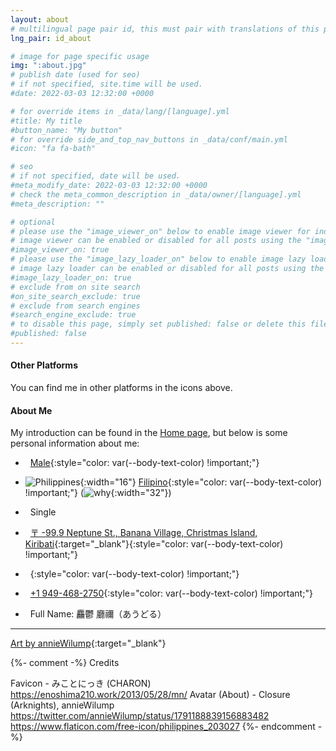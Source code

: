 ```yaml
---
layout: about
# multilingual page pair id, this must pair with translations of this page. (This name must be unique)
lng_pair: id_about

# image for page specific usage
img: ":about.jpg"
# publish date (used for seo)
# if not specified, site.time will be used.
#date: 2022-03-03 12:32:00 +0000

# for override items in _data/lang/[language].yml
#title: My title
#button_name: "My button"
# for override side_and_top_nav_buttons in _data/conf/main.yml
#icon: "fa fa-bath"

# seo
# if not specified, date will be used.
#meta_modify_date: 2022-03-03 12:32:00 +0000
# check the meta_common_description in _data/owner/[language].yml
#meta_description: ""

# optional
# please use the "image_viewer_on" below to enable image viewer for individual pages or posts (_posts/ or [language]/_posts folders).
# image viewer can be enabled or disabled for all posts using the "image_viewer_posts: true" setting in _data/conf/main.yml.
#image_viewer_on: true
# please use the "image_lazy_loader_on" below to enable image lazy loader for individual pages or posts (_posts/ or [language]/_posts folders).
# image lazy loader can be enabled or disabled for all posts using the "image_lazy_loader_posts: true" setting in _data/conf/main.yml.
#image_lazy_loader_on: true
# exclude from on site search
#on_site_search_exclude: true
# exclude from search engines
#search_engine_exclude: true
# to disable this page, simply set published: false or delete this file
#published: false
---
```


#### Other Platforms

You can find me in other platforms in the icons above.

#### About Me

My introduction can be found in the [Home page](/), but below is some personal information about me:

- <i class="fa fa-mars" aria-hidden="true"></i>&nbsp;
[Male](https://en.wikipedia.org/wiki/Male){:style="color: var(--body-text-color) !important;"}

- ![Philippines](:philippines.png){:width="16"}
[Filipino](https://en.wikipedia.org/wiki/Hell){:style="color: var(--body-text-color) !important;"}
(![why](:why.png){:width="32"})

- <i class="fa fa-heart-o" aria-hidden="true"></i>&nbsp;
Single

- <i class="fa fa-map-marker" aria-hidden="true"></i>&nbsp;
[〒 -99.9 Neptune St., Banana Village, Christmas Island, Kiribati](https://maps.app.goo.gl/5ksLJAGQHwkC4Toh6){:target="\_blank"}{:style="color: var(--body-text-color) !important;"}

- <i class="fa fa-globe" aria-hidden="true"></i>&nbsp;
<a id="ip-address" target="_blank"></a>{:style="color: var(--body-text-color) !important;"}
<script>
	function rng(min, max) { return Math.floor(Math.random() * (max - min + 1) ) + min };
	function n() { return rng(0, 255) };
	let ip = `${n()}.${n()}.${n()}.${n()}`;
	let href = `https://whatismyipaddress.com/ip/${ip}`;
	let anchor = document.getElementById("ip-address");
	anchor.innerText = ip;
	anchor.href = href;
</script>

- <i class="fa fa-phone" aria-hidden="true"></i>&nbsp;
[+1 949-468-2750](tel:+19494682750){:style="color: var(--body-text-color) !important;"}

- <i class="fa fa-user" aria-hidden="true"></i>&nbsp;
Full Name: 麤鬱 廳禰（あうどる）

<hr>

[Art by annieWilump](https://twitter.com/annieWilump/status/1791188839156883482){:target="_blank"}

{%- comment -%}
  Credits

  Favicon - みことにっき (CHARON) https://enoshima210.work/2013/05/28/mn/
  Avatar (About) - Closure (Arknights), annieWilump https://twitter.com/annieWilump/status/1791188839156883482
  https://www.flaticon.com/free-icon/philippines_203027
{%- endcomment -%}


